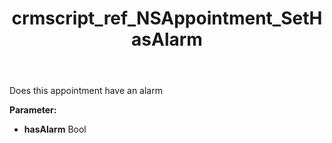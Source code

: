 ﻿---
title: crmscript_ref_NSAppointment_SetHasAlarm
description: NSAppointment.SetHasAlarm(Bool hasAlarm)
intellisense: NSAppointment.SetHasAlarm
keywords: NSAppointment, GetHasAlarm
so.topic: reference
---

Does this appointment have an alarm

**Parameter:** 
 - **hasAlarm** Bool


